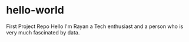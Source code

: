 # hello-world
First Project Repo
Hello I'm Rayan a Tech enthusiast and a person who is very much fascinated by data.
